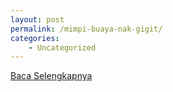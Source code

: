 ```yaml
---
layout: post
permalink: /mimpi-buaya-nak-gigit/
categories:
    - Uncategorized
---
```


[Baca Selengkapnya](/10)